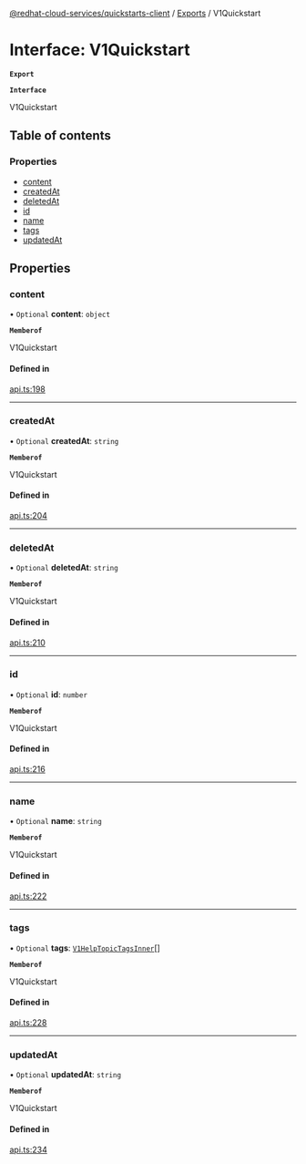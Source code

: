 [@redhat-cloud-services/quickstarts-client](../README.md) / [Exports](../modules.md) / V1Quickstart

# Interface: V1Quickstart

**`Export`**

**`Interface`**

V1Quickstart

## Table of contents

### Properties

- [content](V1Quickstart.md#content)
- [createdAt](V1Quickstart.md#createdat)
- [deletedAt](V1Quickstart.md#deletedat)
- [id](V1Quickstart.md#id)
- [name](V1Quickstart.md#name)
- [tags](V1Quickstart.md#tags)
- [updatedAt](V1Quickstart.md#updatedat)

## Properties

### content

• `Optional` **content**: `object`

**`Memberof`**

V1Quickstart

#### Defined in

[api.ts:198](https://github.com/RedHatInsights/javascript-clients/blob/master/packages/quickstarts/api.ts#L198)

___

### createdAt

• `Optional` **createdAt**: `string`

**`Memberof`**

V1Quickstart

#### Defined in

[api.ts:204](https://github.com/RedHatInsights/javascript-clients/blob/master/packages/quickstarts/api.ts#L204)

___

### deletedAt

• `Optional` **deletedAt**: `string`

**`Memberof`**

V1Quickstart

#### Defined in

[api.ts:210](https://github.com/RedHatInsights/javascript-clients/blob/master/packages/quickstarts/api.ts#L210)

___

### id

• `Optional` **id**: `number`

**`Memberof`**

V1Quickstart

#### Defined in

[api.ts:216](https://github.com/RedHatInsights/javascript-clients/blob/master/packages/quickstarts/api.ts#L216)

___

### name

• `Optional` **name**: `string`

**`Memberof`**

V1Quickstart

#### Defined in

[api.ts:222](https://github.com/RedHatInsights/javascript-clients/blob/master/packages/quickstarts/api.ts#L222)

___

### tags

• `Optional` **tags**: [`V1HelpTopicTagsInner`](V1HelpTopicTagsInner.md)[]

**`Memberof`**

V1Quickstart

#### Defined in

[api.ts:228](https://github.com/RedHatInsights/javascript-clients/blob/master/packages/quickstarts/api.ts#L228)

___

### updatedAt

• `Optional` **updatedAt**: `string`

**`Memberof`**

V1Quickstart

#### Defined in

[api.ts:234](https://github.com/RedHatInsights/javascript-clients/blob/master/packages/quickstarts/api.ts#L234)
